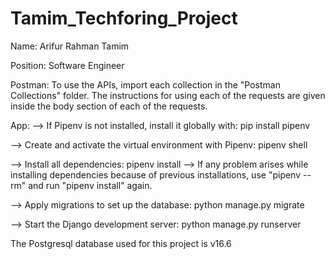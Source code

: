 # Tamim_Techforing_Project

Name: Arifur Rahman Tamim

Position: Software Engineer

Postman:
    To use the APIs, import each collection in the "Postman Collections" folder. 
    The instructions for using each of the requests are given inside the 
    body section of each of the requests.

App:
	--> If Pipenv is not installed, install it globally with:
	pip install pipenv
 
  --> Create and activate the virtual environment with Pipenv:
	pipenv shell
  
  --> Install all dependencies:
	pipenv install
 	--> If any problem arises while installing dependencies because of previous installations, use "pipenv --rm" and run "pipenv install" again.

  --> Apply migrations to set up the database: 
	python manage.py migrate

  --> Start the Django development server:
	python manage.py runserver

The Postgresql database used for this project is v16.6
